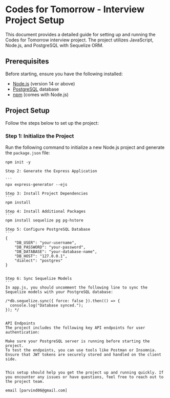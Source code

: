 # Codes for Tomorrow - Interview Project Setup

This document provides a detailed guide for setting up and running the Codes for Tomorrow interview project. The project utilizes JavaScript, Node.js, and PostgreSQL with Sequelize ORM.

## Prerequisites

Before starting, ensure you have the following installed:

- [Node.js](https://nodejs.org/en/) (version 14 or above)
- [PostgreSQL](https://www.postgresql.org/) database
- [npm](https://www.npmjs.com/) (comes with Node.js)

## Project Setup

Follow the steps below to set up the project:

### Step 1: Initialize the Project

Run the following command to initialize a new Node.js project and generate the `package.json` file:

````
npm init -y

Step 2: Generate the Express Application

```
npx express-generator --ejs

Step 3: Install Project Dependencies
```
npm install

Step 4: Install Additional Packages
```
npm install sequelize pg pg-hstore

Step 5: Configure PostgreSQL Database
```
{
    "DB_USER": "your-username",
    "DB_PASSWORD": "your-password",
    "DB_DATABASE": "your-database-name",
    "DB_HOST": "127.0.0.1",
    "dialect": "postgres"
}


Step 6: Sync Sequelize Models
```
In app.js, you should uncomment the following line to sync the Sequelize models with your PostgreSQL database:

/*db.sequelize.sync({ force: false }).then(() => {
  console.log("Database synced.");
}); */


API Endpoints
The project includes the following key API endpoints for user authentication:

Make sure your PostgreSQL server is running before starting the project.
To test the endpoints, you can use tools like Postman or Insomnia.
Ensure that JWT tokens are securely stored and handled on the client side.


This setup should help you get the project up and running quickly. If you encounter any issues or have questions, feel free to reach out to the project team.

email [parvind06@gmail.com]



